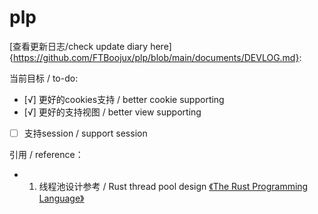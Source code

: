# plp

[查看更新日志/check update diary here]{https://github.com/FTBoojux/plp/blob/main/documents/DEVLOG.md}: 

当前目标 / to-do:

- [√] 更好的cookies支持 / better cookie supporting
- [√] 更好的支持视图 / better view supporting
- [ ] 支持session / support session

引用 / reference：
- 1. 线程池设计参考 / Rust thread pool design [《The Rust Programming Language》](https://web.mit.edu/rust-lang_v1.25/arch/amd64_ubuntu1404/share/doc/rust/html/book/second-edition/ch20-00-final-project-a-web-server.html)